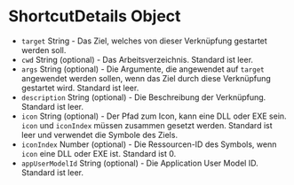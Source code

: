 # ShortcutDetails Object

* `target` String - Das Ziel, welches von dieser Verknüpfung gestartet werden soll.
* `cwd` String (optional) - Das Arbeitsverzeichnis. Standard ist leer.
* `args` String (optional) - Die Argumente, die angewendet auf `target` angewendet werden sollen, wenn das Ziel durch diese Verknüpfung gestartet wird. Standard ist leer.
* `description` String (optional) - Die Beschreibung der Verknüpfung. Standard ist leer.
* `icon` String (optional) - Der Pfad zum Icon, kann eine DLL oder EXE sein. `icon` und `iconIndex` müssen zusammen gesetzt werden. Standard ist leer und verwendet die Symbole des Ziels.
* `iconIndex` Number (optional) - Die Ressourcen-ID des Symbols, wenn `icon` eine DLL oder EXE ist. Standard ist 0.
* ` appUserModelId ` String (optional) - Die Application User Model ID. Standard ist leer.